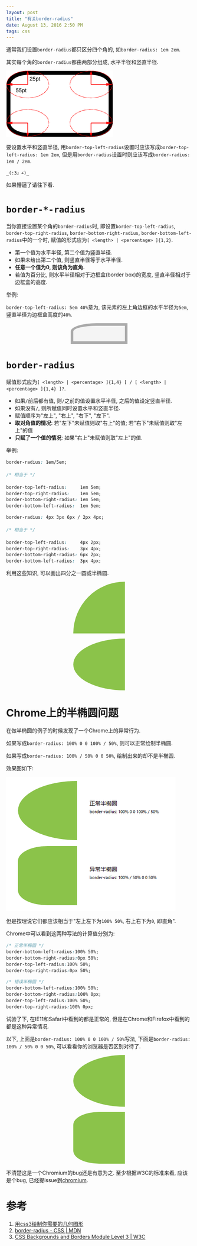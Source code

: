 ```yaml
---
layout: post
title: "有关border-radius"
date: August 13, 2016 2:50 PM
tags: css
---
```


通常我们设置`border-radius`都只区分四个角的, 如`border-radius: 1em 2em`.

其实每个角的`border-radius`都由两部分组成, 水平半径和竖直半径.

![](/images/2016-08-13-border-radius/corner.png)

要设置水平和竖直半径, 用`border-top-left-radius`设置时应该写成`border-top-left-radius: 1em 2em`, 但是用`border-radius`设置时则应该写成`border-radius: 1em / 2em`.

`_(:3」∠)_`

如果懵逼了请往下看.

# `border-*-radius`

当你直接设置某个角的`border-radius`时, 即设置`border-top-left-radius`, `border-top-right-radius`, `border-bottom-right-radius`, `border-bottom-left-radius`中的一个时, 赋值的形式应为`[ <length> | <percentage> ]{1,2}`.

* 第一个值为水平半径, 第二个值为竖直半径.
* 如果未给出第二个值, 则竖直半径等于水平半径.
* **任意一个值为0, 则该角为直角.**
* 若值为百分比, 则水平半径相对于边框盒(border box)的宽度, 竖直半径相对于边框盒的高度.

举例:

`border-top-left-radius: 5em 40%`意为, 该元素的左上角边框的水平半径为`5em`, 竖直半径为边框盒高度的`40%`.

<div style="border-top-left-radius: 5em 40%; width: 10em; height: 3em; border: .5em solid #aaa; background-color: #f4f4f4; margin: 0 auto;"></div>

# `border-radius`

赋值形式应为`[ <length> | <percentage> ]{1,4} [ / [ <length> | <percentage> ]{1,4} ]?`.

* 如果`/`前后都有值, 则`/`之前的值设置水平半径, 之后的值设定竖直半径.
* 如果没有`/`, 则所赋值同时设置水平和竖直半径.
* 赋值顺序为"左上", "右上", "右下", "左下".
* **取对角值的情况**: 若"左下"未赋值则取"右上"的值; 若"右下"未赋值则取"左上"的值
* **只赋了一个值的情况**: 如果"右上"未赋值则取"左上"的值.

举例:

```css
border-radius: 1em/5em;

/* 相当于 */

border-top-left-radius:     1em 5em;
border-top-right-radius:    1em 5em;
border-bottom-right-radius: 1em 5em;
border-bottom-left-radius:  1em 5em;
```

```css
border-radius: 4px 3px 6px / 2px 4px;

/* 相当于 */

border-top-left-radius:     4px 2px;
border-top-right-radius:    3px 4px;
border-bottom-right-radius: 6px 2px;
border-bottom-left-radius:  3px 4px;
```

利用这些知识, 可以画出四分之一圆或半椭圆.

<style>
.example-item {
width: 10em;
height: 10em;
background-color: #8bc34a;
margin: 1em auto;
}

#quarter {
border-radius: 100% 0 0;
}

#half-left {
border-radius: 100% 0 0 100% / 50%;
}
</style>
<div id="quarter" class="example-item"></div>
<div id="half-left" class="example-item"></div>


# Chrome上的半椭圆问题

在做半椭圆的例子的时候发现了一个Chrome上的异常行为.

如果写成`border-radius: 100% 0 0 100% / 50%`, 则可以正常绘制半椭圆.

如果写成`border-radius: 100% / 50% 0 0 50%`, 绘制出来的却不是半椭圆.

效果图如下:

![](/images/2016-08-13-border-radius/chrome-screenshot.png)

但是按理说它们都应该相当于"左上左下为`100% 50%`, 右上右下为`0`, 即直角".

Chrome中可以看到这两种写法的计算值分别为:

```css
/* 正常半椭圆 */
border-bottom-left-radius:100% 50%;
border-bottom-right-radius:0px 50%;
border-top-left-radius:100% 50%;
border-top-right-radius:0px 50%;
```

```css
/* 错误半椭圆 */
border-bottom-left-radius:100% 50%;
border-bottom-right-radius:100% 0px;
border-top-left-radius:100% 50%;
border-top-right-radius:100% 0px;
```

试验了下, 在IE11和Safari中看到的都是正常的, 但是在Chrome和Firefox中看到的都是这种异常情况.

以下, 上面是`border-radius: 100% 0 0 100% / 50%`写法, 下面是`border-radius: 100% / 50% 0 0 50%`, 可以看看你的浏览器是否区别对待了.

<style>
#half-left2 {
border-radius: 100% / 50% 0 0 50%;
}
</style>
<div id="half-left" class="example-item"></div>
<div id="half-left2" class="example-item"></div>

不清楚这是一个Chromium的bug还是有意为之. 至少根据W3C的标准来看, 应该是个bug, 已经提issue到[chromium](https://bugs.chromium.org/p/chromium/issues/detail?id=637524).

# 参考

1. [用css3绘制你需要的几何图形](http://www.cnblogs.com/wdlhao/p/5751211.html)
1. [border-radius - CSS | MDN](https://developer.mozilla.org/en-US/docs/Web/CSS/border-radius)
1. [CSS Backgrounds and Borders Module Level 3 | W3C](https://www.w3.org/TR/css3-background/#border-radius)